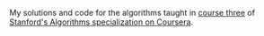 My solutions and code for the algorithms taught in 
[course three](https://www.coursera.org/learn/algorithms-greedy) of
[Stanford's Algorithms specialization on Coursera](https://www.coursera.org/specializations/algorithms).
